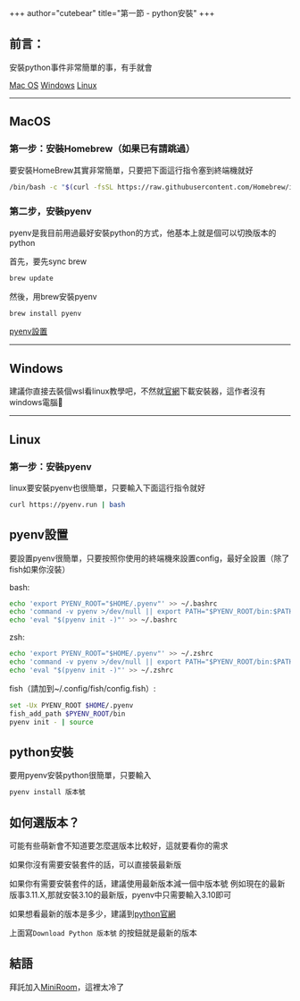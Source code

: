 +++
author="cutebear"
title="第一節 - python安裝"
+++


## 前言：

安裝python事件非常簡單的事，有手就會

[Mac OS](#MacOS)
[Windows](#Windows)
[Linux](#Linux)
<hr>

## MacOS

### 第一步：安裝Homebrew（如果已有請跳過）

要安裝HomeBrew其實非常簡單，只要把下面這行指令塞到終端機就好
```sh
/bin/bash -c "$(curl -fsSL https://raw.githubusercontent.com/Homebrew/install/HEAD/install.sh)"
```

### 第二步，安裝pyenv

pyenv是我目前用過最好安裝python的方式，他基本上就是個可以切換版本的python

首先，要先sync brew
```sh
brew update
```
然後，用brew安裝pyenv
```sh
brew install pyenv
```

[pyenv設置](#pyenv設置)
<hr>

## Windows
建議你直接去裝個wsl看linux教學吧，不然就[官網](https://www.python.org/downloads/)下載安裝器，這作者沒有windows電腦🤣
<hr>


## Linux

### 第一步：安裝pyenv
linux要安裝pyenv也很簡單，只要輸入下面這行指令就好
```sh
curl https://pyenv.run | bash
```

## pyenv設置

要設置pyenv很簡單，只要按照你使用的終端機來設置config，最好全設置（除了fish如果你沒裝）

bash:
```sh
echo 'export PYENV_ROOT="$HOME/.pyenv"' >> ~/.bashrc
echo 'command -v pyenv >/dev/null || export PATH="$PYENV_ROOT/bin:$PATH"' >> ~/.bashrc
echo 'eval "$(pyenv init -)"' >> ~/.bashrc
```

zsh:
```sh
echo 'export PYENV_ROOT="$HOME/.pyenv"' >> ~/.zshrc
echo 'command -v pyenv >/dev/null || export PATH="$PYENV_ROOT/bin:$PATH"' >> ~/.zshrc
echo 'eval "$(pyenv init -)"' >> ~/.zshrc
```

fish（請加到~/.config/fish/config.fish）:
```sh
set -Ux PYENV_ROOT $HOME/.pyenv
fish_add_path $PYENV_ROOT/bin
pyenv init - | source
```

## python安裝

要用pyenv安裝python很簡單，只要輸入
```sh
pyenv install 版本號
```

## 如何選版本？

可能有些萌新會不知道要怎麼選版本比較好，這就要看你的需求

如果你沒有需要安裝套件的話，可以直接裝最新版

如果你有需要安裝套件的話，建議使用最新版本減一個中版本號
例如現在的最新版事3.11.X,那就安裝3.10的最新版，pyenv中只需要輸入3.10即可

如果想看最新的版本是多少，建議到[python官網](https://www.python.org/downloads/)

上面寫`Download Python 版本號` 的按鈕就是最新的版本


## 結語
拜託加入[MiniRoom](https://discord.gg/NYPHeS5uju)，這裡太冷了